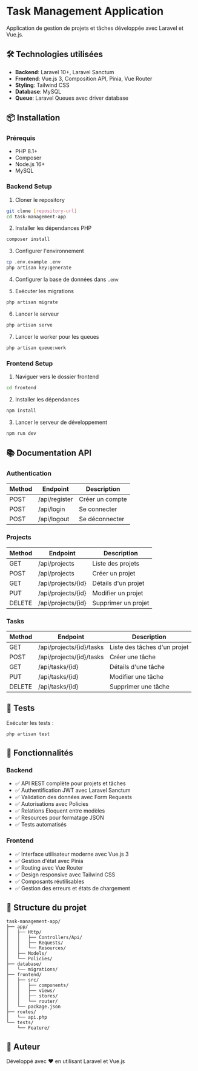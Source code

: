 # Task Management Application

Application de gestion de projets et tâches développée avec Laravel et Vue.js.

## 🛠️ Technologies utilisées

- **Backend**: Laravel 10+, Laravel Sanctum
- **Frontend**: Vue.js 3, Composition API, Pinia, Vue Router
- **Styling**: Tailwind CSS
- **Database**: MySQL
- **Queue**: Laravel Queues avec driver database

## 📦 Installation

### Prérequis
- PHP 8.1+
- Composer
- Node.js 16+
- MySQL

### Backend Setup

1. Cloner le repository
```bash
git clone [repository-url]
cd task-management-app
```

2. Installer les dépendances PHP
```bash
composer install
```

3. Configurer l'environnement
```bash
cp .env.example .env
php artisan key:generate
```

4. Configurer la base de données dans `.env`

5. Exécuter les migrations
```bash
php artisan migrate
```

6. Lancer le serveur
```bash
php artisan serve
```

7. Lancer le worker pour les queues
```bash
php artisan queue:work
```

### Frontend Setup

1. Naviguer vers le dossier frontend
```bash
cd frontend
```

2. Installer les dépendances
```bash
npm install
```

3. Lancer le serveur de développement
```bash
npm run dev
```

## 📚 Documentation API

### Authentication

| Method | Endpoint | Description |
|--------|----------|-------------|
| POST | /api/register | Créer un compte |
| POST | /api/login | Se connecter |
| POST | /api/logout | Se déconnecter |

### Projects

| Method | Endpoint | Description |
|--------|----------|-------------|
| GET | /api/projects | Liste des projets |
| POST | /api/projects | Créer un projet |
| GET | /api/projects/{id} | Détails d'un projet |
| PUT | /api/projects/{id} | Modifier un projet |
| DELETE | /api/projects/{id} | Supprimer un projet |

### Tasks

| Method | Endpoint | Description |
|--------|----------|-------------|
| GET | /api/projects/{id}/tasks | Liste des tâches d'un projet |
| POST | /api/projects/{id}/tasks | Créer une tâche |
| GET | /api/tasks/{id} | Détails d'une tâche |
| PUT | /api/tasks/{id} | Modifier une tâche |
| DELETE | /api/tasks/{id} | Supprimer une tâche |

## 🧪 Tests

Exécuter les tests :
```bash
php artisan test
```

## 🚀 Fonctionnalités

### Backend
- ✅ API REST complète pour projets et tâches
- ✅ Authentification JWT avec Laravel Sanctum
- ✅ Validation des données avec Form Requests
- ✅ Autorisations avec Policies
- ✅ Relations Eloquent entre modèles
- ✅ Resources pour formatage JSON
- ✅ Tests automatisés

### Frontend
- ✅ Interface utilisateur moderne avec Vue.js 3
- ✅ Gestion d'état avec Pinia
- ✅ Routing avec Vue Router
- ✅ Design responsive avec Tailwind CSS
- ✅ Composants réutilisables
- ✅ Gestion des erreurs et états de chargement

## 📁 Structure du projet

```
task-management-app/
├── app/
│   ├── Http/
│   │   ├── Controllers/Api/
│   │   ├── Requests/
│   │   └── Resources/
│   ├── Models/
│   └── Policies/
├── database/
│   └── migrations/
├── frontend/
│   ├── src/
│   │   ├── components/
│   │   ├── views/
│   │   ├── stores/
│   │   └── router/
│   └── package.json
├── routes/
│   └── api.php
└── tests/
    └── Feature/
```

## 👤 Auteur

Développé avec ❤️ en utilisant Laravel et Vue.js
